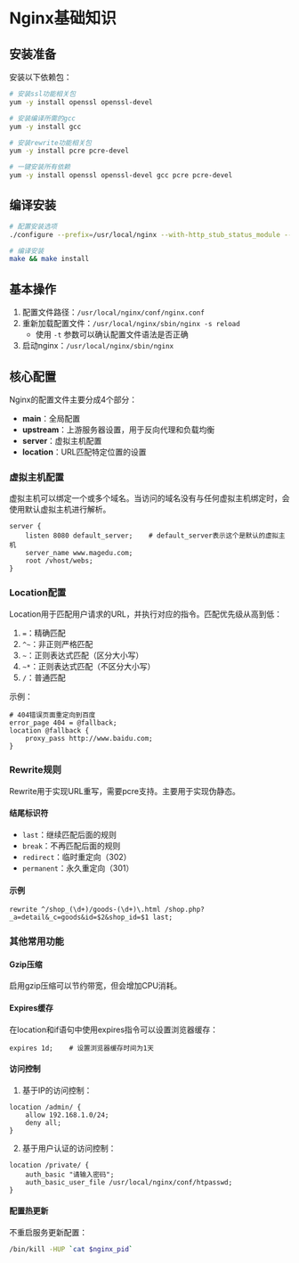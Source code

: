 
# Nginx基础知识

## 安装准备

安装以下依赖包：

```bash
# 安装ssl功能相关包
yum -y install openssl openssl-devel

# 安装编译所需的gcc
yum -y install gcc

# 安装rewrite功能相关包
yum -y install pcre pcre-devel

# 一键安装所有依赖
yum -y install openssl openssl-devel gcc pcre pcre-devel
```

## 编译安装

```bash
# 配置安装选项
./configure --prefix=/usr/local/nginx --with-http_stub_status_module --with-http_ssl_module

# 编译安装
make && make install
```

## 基本操作

1. 配置文件路径：`/usr/local/nginx/conf/nginx.conf`
2. 重新加载配置文件：`/usr/local/nginx/sbin/nginx -s reload`
   - 使用 `-t` 参数可以确认配置文件语法是否正确
3. 启动nginx：`/usr/local/nginx/sbin/nginx`

## 核心配置

Nginx的配置文件主要分成4个部分：

- **main**：全局配置
- **upstream**：上游服务器设置，用于反向代理和负载均衡
- **server**：虚拟主机配置
- **location**：URL匹配特定位置的设置

### 虚拟主机配置

虚拟主机可以绑定一个或多个域名。当访问的域名没有与任何虚拟主机绑定时，会使用默认虚拟主机进行解析。

```nginx
server {
    listen 8080 default_server;    # default_server表示这个是默认的虚拟主机
    server_name www.magedu.com;
    root /vhost/webs;
}
```

### Location配置

Location用于匹配用户请求的URL，并执行对应的指令。匹配优先级从高到低：

1. `=`：精确匹配
2. `^~`：非正则严格匹配
3. `~`：正则表达式匹配（区分大小写）
4. `~*`：正则表达式匹配（不区分大小写）
5. `/`：普通匹配

示例：
```nginx
# 404错误页面重定向到百度
error_page 404 = @fallback;
location @fallback {
    proxy_pass http://www.baidu.com;
}
```

### Rewrite规则

Rewrite用于实现URL重写，需要pcre支持。主要用于实现伪静态。

#### 结尾标识符

- `last`：继续匹配后面的规则
- `break`：不再匹配后面的规则
- `redirect`：临时重定向（302）
- `permanent`：永久重定向（301）

#### 示例

```nginx
rewrite ^/shop_(\d+)/goods-(\d+)\.html /shop.php?_a=detail&_c=goods&id=$2&shop_id=$1 last;
```

### 其他常用功能

#### Gzip压缩

启用gzip压缩可以节约带宽，但会增加CPU消耗。

#### Expires缓存

在location和if语句中使用expires指令可以设置浏览器缓存：

```nginx
expires 1d;    # 设置浏览器缓存时间为1天
```

#### 访问控制

1. 基于IP的访问控制：
```nginx
location /admin/ {
    allow 192.168.1.0/24;
    deny all;
}
```

2. 基于用户认证的访问控制：
```nginx
location /private/ {
    auth_basic "请输入密码";
    auth_basic_user_file /usr/local/nginx/conf/htpasswd;
}
```

#### 配置热更新

不重启服务更新配置：
```bash
/bin/kill -HUP `cat $nginx_pid`
```


















